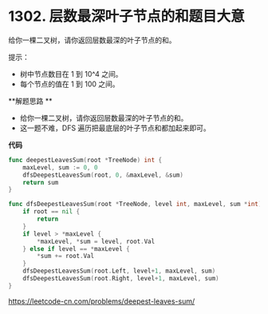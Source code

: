 # 1302. 层数最深叶子节点的和**题目大意**

给你一棵二叉树，请你返回层数最深的叶子节点的和。

提示：

- 树中节点数目在 1 到 10^4 之间。
- 每个节点的值在 1 到 100 之间。

**解题思路 **

- 给你一棵二叉树，请你返回层数最深的叶子节点的和。
- 这一题不难，DFS 遍历把最底层的叶子节点和都加起来即可。

**代码** 

```go
func deepestLeavesSum(root *TreeNode) int {
	maxLevel, sum := 0, 0
	dfsDeepestLeavesSum(root, 0, &maxLevel, &sum)
	return sum
}

func dfsDeepestLeavesSum(root *TreeNode, level int, maxLevel, sum *int) {
	if root == nil {
		return
	}
	if level > *maxLevel {
		*maxLevel, *sum = level, root.Val
	} else if level == *maxLevel {
		*sum += root.Val
	}
	dfsDeepestLeavesSum(root.Left, level+1, maxLevel, sum)
	dfsDeepestLeavesSum(root.Right, level+1, maxLevel, sum)
}
```

https://leetcode-cn.com/problems/deepest-leaves-sum/